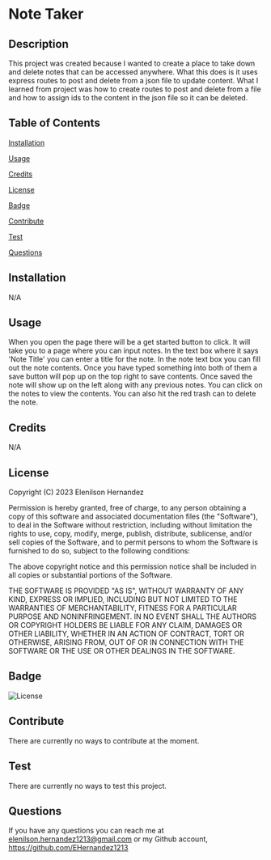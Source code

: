 # Note Taker

  ## Description

  This project was created because I wanted to create a place to take down and delete notes that can be accessed anywhere.
  What this does is it uses express routes to post and delete from a json file to update content.
  What I learned from project was how to create routes to post and delete from a file and how to assign ids to the content in the json file so it can be deleted.

  ## Table of Contents

  [Installation](#installation)

  [Usage](#usage)
  
  [Credits](#credits)

  [License](#license)

  [Badge](#badge)

  [Contribute](#contribute)

  [Test](#test)

  [Questions](#questions)

  ## Installation

  N/A

  ## Usage

  When you open the page there will be a get started button to click. It will take you to a page where you can input notes. In the text box where it says 'Note Title' you can enter a title for the note. In the note text box you can fill out the note contents. Once you have typed something into both of them a save button will pop up on the top right to save contents. Once saved the note will show up on the left along with any previous notes. You can click on the notes to view the contents. You can also hit the red trash can to delete the note.
  


  ## Credits
  
  N/A

  ## License
    
  Copyright (C) 2023 Elenilson Hernandez
    
  Permission is hereby granted, free of charge, to any person obtaining a copy of this software and 
  associated documentation files (the "Software"), to deal in the Software without restriction, 
  including without limitation the rights to use, copy, modify, merge, publish, distribute, sublicense, 
  and/or sell copies of the Software, and to permit persons to whom the Software is furnished to do 
  so, subject to the following conditions:
    
  The above copyright notice and this permission notice shall be included in all copies or substantial
  portions of the Software.

  THE SOFTWARE IS PROVIDED "AS IS", WITHOUT WARRANTY OF ANY KIND, EXPRESS OR
  IMPLIED, INCLUDING BUT NOT LIMITED TO THE WARRANTIES OF MERCHANTABILITY, FITNESS
  FOR A PARTICULAR PURPOSE AND NONINFRINGEMENT. IN NO EVENT SHALL THE AUTHORS
  OR COPYRIGHT HOLDERS BE LIABLE FOR ANY CLAIM, DAMAGES OR OTHER LIABILITY,
  WHETHER IN AN ACTION OF CONTRACT, TORT OR OTHERWISE, ARISING FROM, OUT OF OR IN
  CONNECTION WITH THE SOFTWARE OR THE USE OR OTHER DEALINGS IN THE SOFTWARE.
  

  ## Badge

![License](https://img.shields.io/badge/License-MIT-green)

  ## Contribute

  There are currently no ways to contribute at the moment.

  ## Test

  There are currently no ways to test this project.

  ## Questions

  If you have any questions you can reach me at elenilson.hernandez1213@gmail.com or my Github account, https://github.com/EHernandez1213
